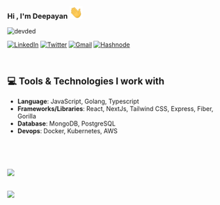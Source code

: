 ### Hi , I'm Deepayan <img src="https://raw.githubusercontent.com/ABSphreak/ABSphreak/master/gifs/Hi.gif" width="30px"></h2>
<p align="left"> <img src="https://komarev.com/ghpvc/?username=Ciggzy1312" alt="devded" /></p>

[![LinkedIn](https://img.shields.io/badge/linkedin-%230077B5.svg?style=for-the-badge&logo=linkedin&logoColor=white)](https://www.linkedin.com/in/deepayan-mukherjee-a7ba821ab/)
[![Twitter](https://img.shields.io/badge/-twitter_-%231DA1F2.svg?style=for-the-badge&logo=Twitter&logoColor=white)](https://twitter.com/Ciggzy_)
[![Gmail](https://img.shields.io/badge/-gmail-D14836?style=for-the-badge&logo=gmail&logoColor=white)](mailto:deepayanmukherjee1312@gmail.com)
[![Hashnode](https://img.shields.io/badge/hashnode-2962FF?style=for-the-badge&logo=hashnode&logoColor=white)](https://hashnode.com/@Ciggzy)

<br>

## :computer: Tools & Technologies I work with
* **Language**: JavaScript, Golang, Typescript
* **Frameworks/Libraries**: React, NextJs, Tailwind CSS, Express, Fiber, Gorilla
* **Database**: MongoDB, PostgreSQL
* **Devops**: Docker, Kubernetes, AWS


<br>
<br>
<br>


<p align="left"><img src="https://github-readme-stats.vercel.app/api?username=Ciggzy1312&hide=stars&count_private=true&show_icons=true&theme=tokyonight)](https://github.com/anuraghazra/github-readme-stats" /></p>
<br>
<img src="https://github-readme-stats.vercel.app/api/top-langs/?username=Ciggzy1312&layout=compact" />
<!--
**Ciggzy1312/Ciggzy1312** is a ✨ _special_ ✨ repository because its `README.md` (this file) appears on your GitHub profile.

Here are some ideas to get you started:

- 🔭 I’m currently working on ...
- 🌱 I’m currently learning ...
- 👯 I’m looking to collaborate on ...
- 🤔 I’m looking for help with ...
- 💬 Ask me about ...
- 📫 How to reach me: ...
- 😄 Pronouns: ...
- ⚡ Fun fact: ...
-->
